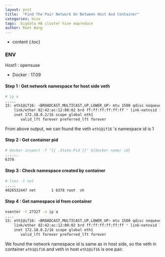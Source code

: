```yaml
---
layout: post
title:  "Find The Pair Network On Between Host And Container"
categories: hive
tags:  bigdata HA cluster hive mapreduce
author: Root Wang
---
```


* content
{:toc}

### ENV

Host1 : opensuse
  - Docker : 17.09

#### Step 1 : Get network namespace for host side veth

```sh
# ip a
.....
15: eth1@if16: <BROADCAST,MULTICAST,UP,LOWER_UP> mtu 1500 qdisc noqueue state UP group default 
    link/ether 02:42:ac:12:00:02 brd ff:ff:ff:ff:ff:ff * link-netnsid 1 *
    inet 172.18.0.2/16 scope global eth1
       valid_lft forever preferred_lft forever
```

From above output, we can found the veth `eth1@if16` 's namespace id is 1

#### Step 2 : Get container pid

```sh
# docker inspect -f "{{ .State.Pid }}" ${docker name/ id}
......
6378
```

#### Step 3 : Check namespace created by container

```sh
# lsns -t net
.....
4026532447 net       1 6378 root  sh
```

#### Step 4 : Get namespace id from container

```sh
nsenter -t 27327 -n ip a
....
15: eth1@if16: <BROADCAST,MULTICAST,UP,LOWER_UP> mtu 1500 qdisc noqueue state UP group default 
    link/ether 02:42:ac:12:00:02 brd ff:ff:ff:ff:ff:ff * link-netnsid 1 *
    inet 172.18.0.2/16 scope global eth1
       valid_lft forever preferred_lft forever
```

We found the network namespace id is same as in host side, so the veth in container `eth1@if16` and veth in host `eth1@if16` is one pair.
